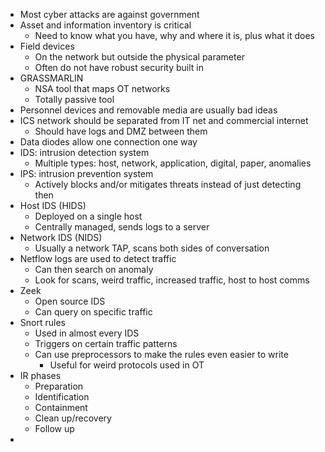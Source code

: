 
- Most cyber attacks are against government 
- Asset and information inventory is critical 
	- Need to know what you have, why and where it is, plus what it does
- Field devices
	- On the network but outside the physical parameter
	- Often do not have robust security built in
- GRASSMARLIN 
	- NSA tool that maps OT networks 
	- Totally passive tool
- Personnel devices and removable media are usually bad ideas 
- ICS network should be separated from IT net and commercial internet 
	- Should have logs and DMZ between them 
- Data diodes allow one connection one way 
- IDS: intrusion detection system 
	- Multiple types: host, network, application, digital, paper, anomalies 
- IPS: intrusion prevention system
	- Actively blocks and/or mitigates threats instead of just detecting then 
- Host IDS (HIDS)
	- Deployed on a single host
	- Centrally managed, sends logs to a server 
- Network IDS (NIDS)
	- Usually a network TAP, scans both sides of conversation 
- Netflow logs are used to detect traffic
	- Can then search on anomaly 
	- Look for scans, weird traffic, increased traffic, host to host comms
- Zeek
	- Open source IDS
	- Can query on specific traffic 
- Snort rules
	- Used in almost every IDS
	- Triggers on certain traffic patterns
	- Can use preprocessors to make the rules even easier to write
		- Useful for weird protocols used in OT
- IR phases
	- Preparation
	- Identification 
	- Containment
	- Clean up/recovery 
	- Follow up
- 